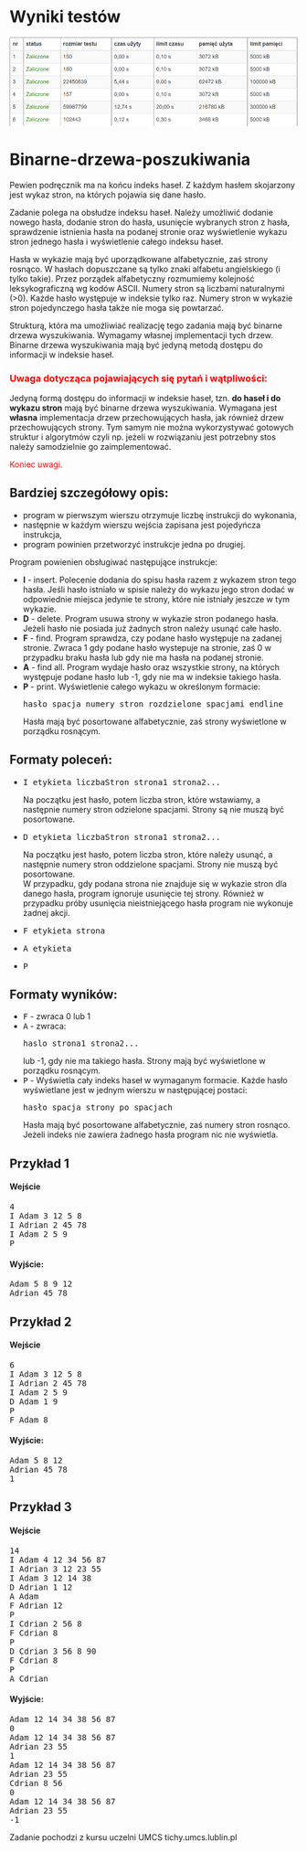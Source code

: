 # Wyniki testów

![alt text](https://raw.githubusercontent.com/sebastianrziolkowski/Binarne-drzewa-poszukiwania/master/Binarne%20drzewa%20poszukiwania.bmp)


# Binarne-drzewa-poszukiwania

<p>
Pewien podręcznik ma na końcu indeks haseł. Z każdym hasłem skojarzony jest wykaz stron, na których pojawia się dane hasło.
</p>
<p>
Zadanie polega na obsłudze indeksu haseł. Należy umożliwić dodanie nowego hasła, dodanie stron do hasła, usunięcie wybranych stron z hasła, sprawdzenie istnienia hasła na podanej stronie oraz wyświetlenie wykazu stron jednego hasła i wyświetlenie całego indeksu haseł.
</p>
<p> Hasła w wykazie mają być uporządkowane alfabetycznie, zaś strony rosnąco. W hasłach dopuszczane są tylko znaki alfabetu angielskiego (i tylko takie). Przez porządek alfabetyczny rozmumiemy kolejność leksykograficzną wg kodów ASCII. Numery stron są liczbami naturalnymi (>0). Każde hasło występuje w indeksie tylko raz. Numery stron w wykazie stron pojedynczego hasła także nie moga się powtarzać.
</p>
<p>
Strukturą, która ma umożliwiać realizację tego zadania mają być binarne drzewa wyszukiwania. Wymagamy własnej implementacji tych drzew. Binarne drzewa wyszukiwania mają być jedyną metodą dostępu do informacji w indeksie haseł.
</p>
<h3><font color=red>Uwaga dotycząca pojawiających się pytań i wątpliwości:</font></h3>
<p>Jedyną formą dostępu do informacji w indeksie haseł, tzn. <b>do haseł i do wykazu stron</b> mają być binarne drzewa wyszukiwania. Wymagana jest <b>własna</b> implementacja drzew przechowujących hasła, jak również drzew przechowujących strony. Tym samym nie można wykorzystywać gotowych struktur i algorytmów czyli np. jeżeli w rozwiązaniu jest potrzebny stos należy samodzielnie go zaimplementować.
<p><font color=red>Koniec uwagi.</font></p>

<h2>
Bardziej szczegółowy opis:
</h2>
<ul>
	<li>program w pierwszym wierszu otrzymuje liczbę instrukcji do wykonania,
	<li>następnie w każdym wierszu wejścia zapisana jest pojedyńcza instrukcja,
	<li>program powinien przetworzyć instrukcje jedna po drugiej. 
</ul>
<p>
Program powienien obsługiwać następujące instrukcje:
</p>
<ul>
	<li><b>I</b> - insert. Polecenie dodania do spisu hasła razem z wykazem stron tego hasła. Jeśli hasło istniało w spisie należy do wykazu jego stron dodać w odpowiednie miejsca jedynie te strony, które nie istniały jeszcze w tym wykazie.
	<li><b>D</b> - delete. Program usuwa strony w wykazie stron podanego hasła. Jeżeli hasło nie posiada już żadnych stron należy usunąć całe hasło.
	<li><b>F</b> - find.  Program sprawdza, czy podane hasło występuje na zadanej stronie. Zwraca 1 gdy podane hasło wystepuje na stronie, zaś 0 w przypadku braku hasła lub gdy nie ma hasła na podanej stronie.
	<li><b>A</b> - find all. Program wydaje hasło oraz wszystkie strony, na których występuje podane hasło lub -1, gdy nie ma w indeksie takiego hasła.
	<li><b>P</b> - print. Wyświetlenie całego wykazu w określonym formacie: <pre>hasło spacja numery_stron_rozdzielone_spacjami endline</pre> Hasła mają być posortowane alfabetycznie, zaś strony wyświetlone w porządku rosnącym.
</ul>
<h2>Formaty poleceń:</h2>
<ul>
<li><pre>I etykieta liczbaStron strona1 strona2...</pre>
Na początku jest hasło, potem liczba stron, które wstawiamy, a następnie numery stron odzielone spacjami. Strony są nie muszą być posortowane.
<li><pre>D etykieta liczbaStron strona1 strona2...</pre>
Na początku jest hasło, potem liczba stron, które należy usunąć, a następnie numery stron oddzielone spacjami. Strony nie muszą być posortowane. <br>
W przypadku, gdy podana strona nie znajduje się w wykazie stron dla danego hasła, program ignoruje usunięcie tej strony. Również w przypadku próby usunięcia nieistniejącego hasła program nie wykonuje żadnej akcji.
<li><pre>F etykieta strona</pre>
<li><pre>A etykieta</pre>
<li><pre>P</pre>
</ul>


<h2>Formaty wyników:</h2>
<ul>
	<li><tt>F</tt> - zwraca 0 lub 1
	<li><tt>A</tt> - zwraca: <pre>haslo strona1 strona2...</pre> lub -1, gdy  nie ma takiego hasła. Strony mają być wyświetlone w porządku rosnącym.
	<li><tt>P</tt> - Wyświetla cały indeks haseł w wymaganym formacie. Każde hasło wyświetlane jest w jednym wierszu w następującej postaci: 
<pre>hasło spacja strony_po_spacjach</pre> 
Hasła mają być posortowane alfabetycznie, zaś numery stron rosnąco. Jeżeli indeks nie zawiera żadnego hasła program nic nie wyświetla.
</ul>

<h2>Przykład 1</h2>
<h4>Wejście</h4>
<pre>
4
I Adam 3 12 5 8
I Adrian 2 45 78
I Adam 2 5 9
P
</pre>
<h4>Wyjście:</h4>
<pre>
Adam 5 8 9 12
Adrian 45 78
</pre>
<h2>Przykład 2</h2>
<h4>Wejście</h4>
<pre>
6
I Adam 3 12 5 8
I Adrian 2 45 78
I Adam 2 5 9
D Adam 1 9
P
F Adam 8
</pre>
<h4>Wyjście:</h4>
<pre>
Adam 5 8 12
Adrian 45 78
1
</pre>


<h2>Przykład 3</h2>
<h4>Wejście</h4>
<pre>
14
I Adam 4 12 34 56 87
I Adrian 3 12 23 55
I Adam 3 12 14 38
D Adrian 1 12
A Adam
F Adrian 12
P
I Cdrian 2 56 8
F Cdrian 8
P
D Cdrian 3 56 8 90
F Cdrian 8
P
A Cdrian
</pre>

<h4>Wyjście:</h4>
<pre>
Adam 12 14 34 38 56 87
0
Adam 12 14 34 38 56 87
Adrian 23 55
1
Adam 12 14 34 38 56 87
Adrian 23 55
Cdrian 8 56
0
Adam 12 14 34 38 56 87
Adrian 23 55
-1
</pre>

Zadanie pochodzi z kursu uczelni UMCS tichy.umcs.lublin.pl
